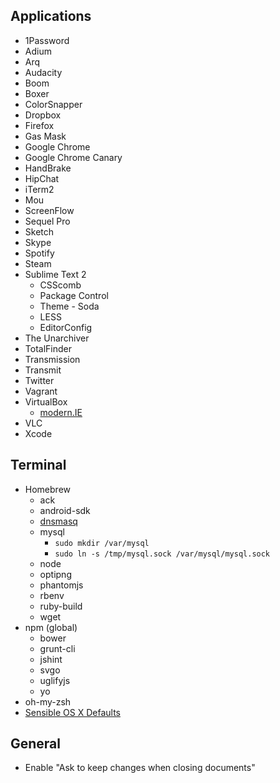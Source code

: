 ## Applications

* 1Password
* Adium
* Arq
* Audacity
* Boom
* Boxer
* ColorSnapper
* Dropbox
* Firefox
* Gas Mask
* Google Chrome
* Google Chrome Canary
* HandBrake
* HipChat
* iTerm2
* Mou
* ScreenFlow
* Sequel Pro
* Sketch
* Skype
* Spotify
* Steam
* Sublime Text 2
  * CSScomb
  * Package Control
  * Theme - Soda
  * LESS
  * EditorConfig
* The Unarchiver
* TotalFinder
* Transmission
* Transmit
* Twitter
* Vagrant
* VirtualBox
  * [modern.IE](http://www.modern.ie/en-us/virtualization-tools)
* VLC
* Xcode

## Terminal

* Homebrew
  * ack
  * android-sdk 
  * [dnsmasq](http://www.echoditto.com/blog/never-touch-your-local-etchosts-file-os-x-again)
  * mysql
    * `sudo mkdir /var/mysql`
    * `sudo ln -s /tmp/mysql.sock /var/mysql/mysql.sock`
  * node
  * optipng
  * phantomjs
  * rbenv
  * ruby-build
  * wget
* npm (global)
  * bower 
  * grunt-cli
  * jshint
  * svgo
  * uglifyjs
  * yo
* oh-my-zsh
* [Sensible OS X Defaults](https://github.com/mathiasbynens/dotfiles/blob/master/.osx)

## General

* Enable "Ask to keep changes when closing documents"
